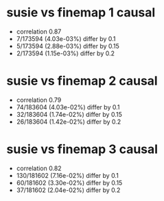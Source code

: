 # susie vs finemap  1 causal

- correlation 0.87
- 7/173594 (4.03e-03%) differ by 0.1
- 5/173594 (2.88e-03%) differ by 0.15
- 2/173594 (1.15e-03%) differ by 0.2


# susie vs finemap  2 causal

- correlation 0.79
- 74/183604 (4.03e-02%) differ by 0.1
- 32/183604 (1.74e-02%) differ by 0.15
- 26/183604 (1.42e-02%) differ by 0.2


# susie vs finemap  3 causal

- correlation 0.82
- 130/181602 (7.16e-02%) differ by 0.1
- 60/181602 (3.30e-02%) differ by 0.15
- 37/181602 (2.04e-02%) differ by 0.2


